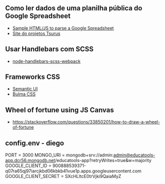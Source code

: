 ## Como ler dados de uma planilha pública do Google Spreadsheet
- [Sample HTML/JS to parse a Google Spreadsheet](https://gist.github.com/terrywbrady/a03b25fe42959b304b1e)
- [Site do projetos Tsurus](https://github.com/PCP-EscolaMobile/site-tsurus)

## Usar Handlebars com SCSS
- [node-handlebars-scss-webpack](https://github.com/fjpalacios/node-handlebars-scss-webpack)

## Frameworks CSS
- [Semantic UI](https://semantic-ui.com/)
- [Bulma CSS](https://bulma.io/)

## Wheel of fortune using JS Canvas
- https://stackoverflow.com/questions/33850201/how-to-draw-a-wheel-of-fortune

## config.env - diego
PORT = 3000
MONGO_URI = mongodb+srv://admin:admin@educatools-app.dcr56.mongodb.net/educatools-app?retryWrites=true&w=majority
GOOGLE_CLIENT_ID = 900888539371-q07ra65qj97iarcjkbd06kbkb41vue1p.apps.googleusercontent.com
GOOGLE_CLIENT_SECRET = SXcHLltcE0trVjki9QaiaMyZ